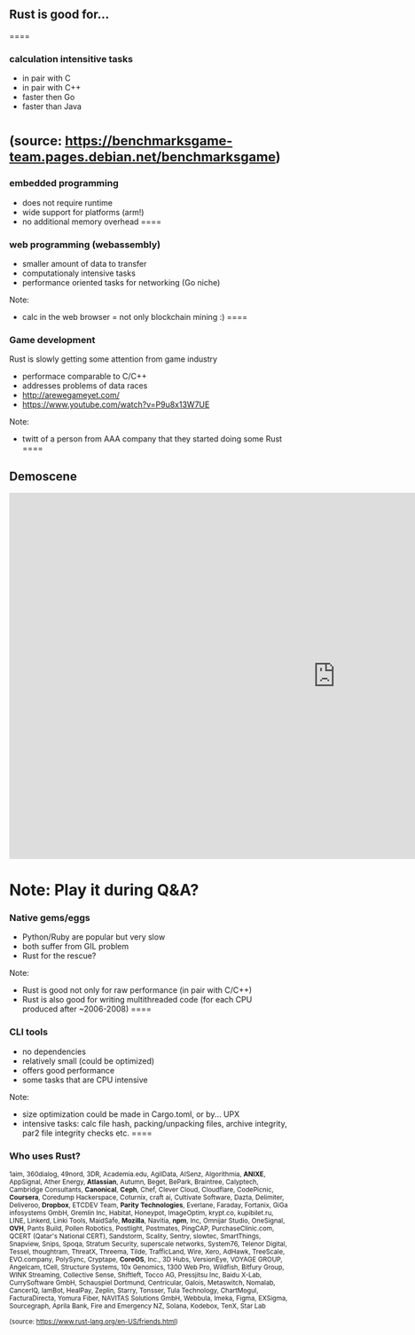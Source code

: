 ## Rust is good for... 
====


### calculation intensitive tasks

* in pair with C
* in pair with C++
* faster then Go
* faster than Java

<small>(source: https://benchmarksgame-team.pages.debian.net/benchmarksgame)</small>
====


### embedded programming

* does not require runtime
* wide support for platforms (arm!)
* no additional memory overhead
====


### web programming (webassembly)

* smaller amount of data to transfer
* computationaly intensive tasks
* performance oriented tasks for networking (Go niche)

Note:
* calc in the web browser = not only blockchain mining :)
====


### Game development

Rust is slowly getting some attention from game industry

* performace comparable to C/C++
* addresses problems of data races
* http://arewegameyet.com/
* https://www.youtube.com/watch?v=P9u8x13W7UE

Note:
* twitt of a person from AAA company that they started doing some Rust
====


## Demoscene

<iframe width="1175" height="661" src="https://www.youtube.com/embed/rWwNgVwQG1A" frameborder="0" allow="autoplay; encrypted-media" allowfullscreen></iframe>

Note:
Play it during Q&A?
====


### Native gems/eggs

* Python/Ruby are popular but very slow
* both suffer from GIL problem
* Rust for the rescue?

Note:
* Rust is good not only for raw performance (in pair with C/C++)
* Rust is also good for writing multithreaded code (for each CPU produced after ~2006-2008)
====


### CLI tools

* no dependencies
* relatively small (could be optimized)
* offers good performance
* some tasks that are CPU intensive

Note:
* size optimization could be made in Cargo.toml, or by... UPX
* intensive tasks: calc file hash, packing/unpacking files, archive integrity, par2 file integrity checks etc. 
====

### Who uses Rust?

<small>1aim, 360dialog, 49nord, 3DR, Academia.edu, AgilData, AISenz, Algorithmia, **ANIXE**, AppSignal, Ather Energy, **Atlassian**, Autumn, Beget, BePark, Braintree, Calyptech, Cambridge Consultants, **Canonical**, **Ceph**, Chef, Clever Cloud, Cloudflare, CodePicnic, **Coursera**, Coredump Hackerspace, Coturnix, craft ai, Cultivate Software, Dazta, Delimiter, Deliveroo, **Dropbox**, ETCDEV Team, **Parity Technologies**, Everlane, Faraday, Fortanix, GiGa infosystems GmbH, Gremlin Inc, Habitat, Honeypot, ImageOptim, krypt.co, kupibilet.ru, LINE, Linkerd, Linki Tools, MaidSafe, **Mozilla**, Navitia, **npm**, Inc, Omnijar Studio, OneSignal, **OVH**, Pants Build, Pollen Robotics, Postlight, Postmates, PingCAP, PurchaseClinic.com, QCERT (Qatar's National CERT), Sandstorm, Scality, Sentry, slowtec, SmartThings, Snapview, Snips, Spoqa, Stratum Security, superscale networks, System76, Telenor Digital, Tessel, thoughtram, ThreatX, Threema, Tilde, TrafficLand, Wire, Xero, AdHawk, TreeScale, EVO.company, PolySync, Cryptape, **CoreOS**, Inc., 3D Hubs, VersionEye, VOYAGE GROUP, Angelcam, tCell, Structure Systems, 10x Genomics, 1300 Web Pro, Wildfish, Bitfury Group, WINK Streaming, Collective Sense, Shiftleft, Tocco AG, Pressjitsu Inc, Baidu X-Lab, CurrySoftware GmbH, Schauspiel Dortmund, Centricular, Galois, Metaswitch, Nomalab, CancerIQ, IamBot, HealPay, Zeplin, Starry, Tonsser, Tula Technology, ChartMogul, FacturaDirecta, Yomura Fiber, NAVITAS Solutions GmbH, Webbula, Imeka, Figma, EXSigma, Sourcegraph, Aprila Bank, Fire and Emergency NZ, Solana, Kodebox, TenX, Star Lab</small>

<small>(source: https://www.rust-lang.org/en-US/friends.html)</small>
